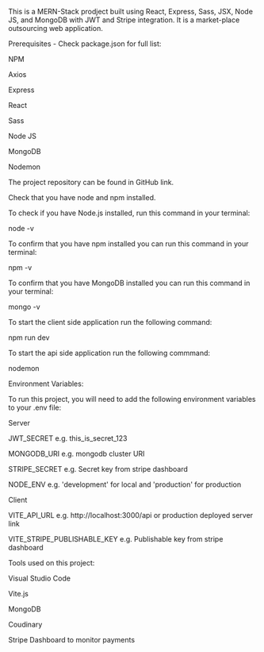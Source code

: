 This is a MERN-Stack prodject built using React, Express, Sass, JSX, Node JS, and MongoDB with JWT and Stripe integration. 
It is a market-place outsourcing web application.


Prerequisites  - Check package.json for full list: 

NPM

Axios

Express

React

Sass

Node JS

MongoDB

Nodemon



The project repository can be found in GitHub link.



Check that you have node and npm installed.

To check if you have Node.js installed, run this command in your terminal:

node -v

To confirm that you have npm installed you can run this command in your terminal:

npm -v

To confirm that you have MongoDB installed you can run this command in your terminal:

mongo -v


To start the client side application run the following command:

npm run dev

To start the api side application run the following commmand:

nodemon 



Environment Variables:

To run this project, you will need to add the following environment variables to your .env file:



Server

JWT_SECRET e.g. this_is_secret_123

MONGODB_URI e.g. mongodb cluster URI

STRIPE_SECRET e.g. Secret key from stripe dashboard

NODE_ENV e.g. 'development' for local and 'production' for production



Client

VITE_API_URL e.g. http://localhost:3000/api or production deployed server link

VITE_STRIPE_PUBLISHABLE_KEY e.g. Publishable key from stripe dashboard



Tools used on this project:

Visual Studio Code

Vite.js

MongoDB 

Coudinary

Stripe Dashboard to monitor payments
